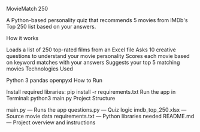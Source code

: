 MovieMatch 250

A Python-based personality quiz that recommends 5 movies from IMDb's Top 250 list based on your answers.

How it works

Loads a list of 250 top-rated films from an Excel file
Asks 10 creative questions to understand your movie personality
Scores each movie based on keyword matches with your answers
Suggests your top 5 matching movies
Technologies Used

Python 3
pandas
openpyxl
How to Run

Install required libraries:
pip install -r requirements.txt
Run the app in Terminal:
python3 main.py
Project Structure

main.py — Runs the app
questions.py — Quiz logic
imdb_top_250.xlsx — Source movie data
requirements.txt — Python libraries needed
README.md — Project overview and instructions
